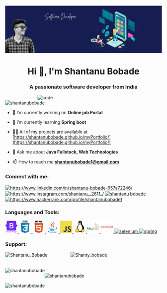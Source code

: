 ![logo](https://github.com/Shantanubobade/Shantanubobade/blob/main/Shantanu.png)

<h1 align="center">Hi 👋, I'm Shantanu Bobade</h1>
<h3 align="center">A passionate software developer from India</h3>

<img alt="code" align="right" width="400px"  src="https://i.pinimg.com/originals/06/60/ef/0660efe82fa3da42ed56eef013171835.gif">

<p align="left"> <img src="https://komarev.com/ghpvc/?username=shantanubobade&label=Profile%20views&color=0e75b6&style=flat" alt="shantanubobade" /> </p>

- 🔭 I’m currently working on **Online job Portal**

- 🌱 I’m currently learning **Spring boot**

- 👨‍💻 All of my projects are available at [https://shantanubobade.github.io/myPortfolio/](https://shantanubobade.github.io/myPortfolio/)

- 💬 Ask me about **Java Fullstack, Web Technologies**

- 📫 How to reach me **shantanubobade1@gmail.com**

<h3 align="left">Connect with me:</h3>
<p align="left">
<a href="https://linkedin.com/in/https://www.linkedin.com/in/shantanu-bobade-657a72246/" target="blank"><img align="center" src="https://raw.githubusercontent.com/rahuldkjain/github-profile-readme-generator/master/src/images/icons/Social/linked-in-alt.svg" alt="https://www.linkedin.com/in/shantanu-bobade-657a72246/" height="30" width="40" /></a>
<a href="https://instagram.com/https://www.instagram.com/shantanu__2611_/" target="blank"><img align="center" src="https://raw.githubusercontent.com/rahuldkjain/github-profile-readme-generator/master/src/images/icons/Social/instagram.svg" alt="https://www.instagram.com/shantanu__2611_/" height="30" width="40" /></a>
<a href="https://www.hackerrank.com/shantanu bobade" target="blank"><img align="center" src="https://raw.githubusercontent.com/rahuldkjain/github-profile-readme-generator/master/src/images/icons/Social/hackerrank.svg" alt="shantanu bobade" height="30" width="40" /></a>
<a href="https://www.hackerearth.com/https://www.hackerrank.com/profile/shantanubobade1" target="blank"><img align="center" src="https://raw.githubusercontent.com/rahuldkjain/github-profile-readme-generator/master/src/images/icons/Social/hackerearth.svg" alt="https://www.hackerrank.com/profile/shantanubobade1" height="30" width="40" /></a>
</p>

<h3 align="left">Languages and Tools:</h3>
<p align="left"> <a href="https://getbootstrap.com" target="_blank" rel="noreferrer"> <img src="https://raw.githubusercontent.com/devicons/devicon/master/icons/bootstrap/bootstrap-plain-wordmark.svg" alt="bootstrap" width="40" height="40"/> </a> <a href="https://www.w3schools.com/css/" target="_blank" rel="noreferrer"> <img src="https://raw.githubusercontent.com/devicons/devicon/master/icons/css3/css3-original-wordmark.svg" alt="css3" width="40" height="40"/> </a> <a href="https://www.w3.org/html/" target="_blank" rel="noreferrer"> <img src="https://raw.githubusercontent.com/devicons/devicon/master/icons/html5/html5-original-wordmark.svg" alt="html5" width="40" height="40"/> </a> <a href="https://www.java.com" target="_blank" rel="noreferrer"> <img src="https://raw.githubusercontent.com/devicons/devicon/master/icons/java/java-original.svg" alt="java" width="40" height="40"/> </a> <a href="https://developer.mozilla.org/en-US/docs/Web/JavaScript" target="_blank" rel="noreferrer"> <img src="https://raw.githubusercontent.com/devicons/devicon/master/icons/javascript/javascript-original.svg" alt="javascript" width="40" height="40"/> </a> <a href="https://www.linux.org/" target="_blank" rel="noreferrer"> <img src="https://raw.githubusercontent.com/devicons/devicon/master/icons/linux/linux-original.svg" alt="linux" width="40" height="40"/> </a> <a href="https://www.mysql.com/" target="_blank" rel="noreferrer"> <img src="https://raw.githubusercontent.com/devicons/devicon/master/icons/mysql/mysql-original-wordmark.svg" alt="mysql" width="40" height="40"/> </a> <a href="https://www.oracle.com/" target="_blank" rel="noreferrer"> <img src="https://raw.githubusercontent.com/devicons/devicon/master/icons/oracle/oracle-original.svg" alt="oracle" width="40" height="40"/> </a> <a href="https://www.selenium.dev" target="_blank" rel="noreferrer"> <img src="https://raw.githubusercontent.com/detain/svg-logos/780f25886640cef088af994181646db2f6b1a3f8/svg/selenium-logo.svg" alt="selenium" width="40" height="40"/> </a> <a href="https://spring.io/" target="_blank" rel="noreferrer"> <img src="https://www.vectorlogo.zone/logos/springio/springio-icon.svg" alt="spring" width="40" height="40"/> </a> </p>

<h3 align="left">Support:</h3>
<p><a href="https://www.buymeacoffee.com/Shantanu_Bobade"> <img align="left" src="https://cdn.buymeacoffee.com/buttons/v2/default-yellow.png" height="50" width="210" alt="Shantanu_Bobade" /></a><a href="https://ko-fi.com/Shanty_bobade"> <img align="left" src="https://cdn.ko-fi.com/cdn/kofi3.png?v=3" height="50" width="210" alt="Shanty_bobade" /></a></p><br><br>

<p><img align="left" src="https://github-readme-stats.vercel.app/api/top-langs?username=shantanubobade&show_icons=true&locale=en&layout=compact" alt="shantanubobade" /></p>

<p>&nbsp;<img align="center" src="https://github-readme-stats.vercel.app/api?username=shantanubobade&show_icons=true&locale=en" alt="shantanubobade" /></p>

<p><img align="center" src="https://github-readme-streak-stats.herokuapp.com/?user=shantanubobade&" alt="shantanubobade" /></p>
